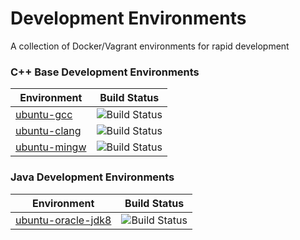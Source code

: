 # Development Environments

A collection of Docker/Vagrant environments for rapid development

### C++ Base Development Environments

| Environment | Build Status |
| ----------- | ------------ |
| [ubuntu-gcc](https://github.com/madduci/docker-ubuntu-gcc) | ![Build Status](https://travis-ci.org/madduci/docker-ubuntu-gcc.svg?branch=master) |
| [ubuntu-clang](https://github.com/madduci/docker-ubuntu-clang) | ![Build Status](https://travis-ci.org/madduci/docker-ubuntu-clang.svg?branch=master) |
| [ubuntu-mingw](https://github.com/madduci/docker-ubuntu-mingw) | ![Build Status](https://travis-ci.org/madduci/docker-ubuntu-mingw.svg?branch=master) |

### Java Development Environments

| Environment | Build Status |
| ----------- | ------------ |
| [ubuntu-oracle-jdk8](https://github.com/madduci/docker-ubuntu-oracle-jdk8) | ![Build Status](https://travis-ci.org/madduci/docker-ubuntu-oracle-jdk8.svg?branch=master) |
